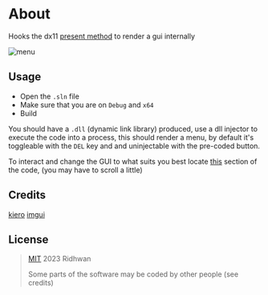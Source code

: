 # About
Hooks the dx11 [present method](https://learn.microsoft.com/en-us/windows/win32/api/dxgi/nf-dxgi-idxgiswapchain-present) to render a gui internally

![menu](https://cdn.discordapp.com/attachments/1100164162295959555/1163123343835279470/ss.png?ex=653e6e06&is=652bf906&hm=09190f3557598ce5885f7ec33706de644872fd84072f7ac337c4bdb8af7d24d4&)

## Usage
- Open the `.sln` file
- Make sure that you are on `Debug` and `x64`
- Build


You should have a `.dll` (dynamic link library) produced, use a dll injector to execute the code into a process, this should render a menu, by default it's toggleable with the `DEL` key and and uninjectable with the pre-coded button.

To interact and change the GUI to what suits you best locate [this](https://github.com/ridhwan2/dx11-hook/blob/main/main.cpp#L81) section of the code, (you may have to scroll a little)



## Credits
[kiero](https://github.com/Rebzzel/kiero)
[imgui](https://github.com/ocornut/imgui)

## License

> [MIT](https://opensource.org/license/mit/) 2023 Ridhwan
> 
> Some parts of the software may be coded by other people (see credits)
